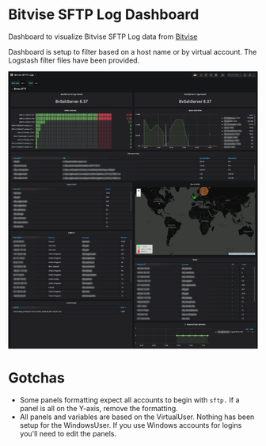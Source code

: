 
# Bitvise SFTP Log Dashboard
Dashboard to visualize Bitvise SFTP Log data from [Bitvise](https://www.bitvise.com/ssh-server)

Dashboard is setup to filter based on a host name or by virtual account. The Logstash filter files have been provided.

![Bitvise SFTP Log Dashboard](./grafana-bitvise-sftp-log01.png)

# Gotchas
* Some panels formatting expect all accounts to begin with `sftp.` If a panel is all on the Y-axis, remove the formatting.
* All panels and variables are based on the VirtualUser. Nothing has been setup for the WindowsUser. If you use Windows accounts for logins you'll need to edit the panels.
